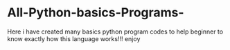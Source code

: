 # All-Python-basics-Programs-
Here i have created many basics python program codes to help beginner to know exactly how this language works!!! enjoy
